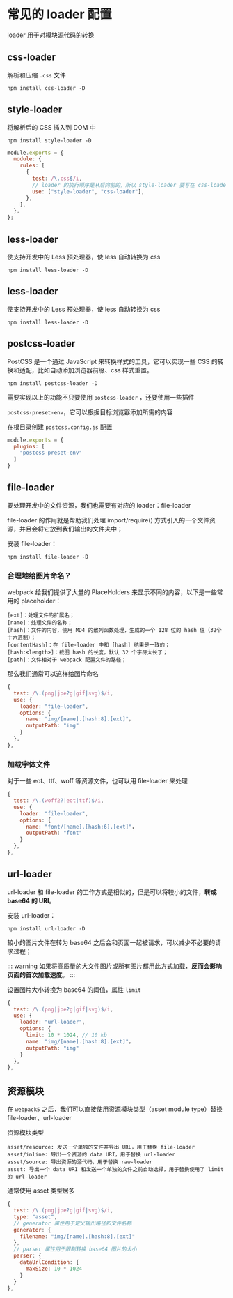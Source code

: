 # 常见的 loader 配置

loader 用于对模块源代码的转换

## css-loader

解析和压缩 `.css` 文件

```
npm install css-loader -D
```

## style-loader

将解析后的 CSS 插入到 DOM 中

```
npm install style-loader -D
```

```javascript
module.exports = {
  module: {
    rules: [
      {
        test: /\.css$/i,
        // loader 的执行顺序是从后向前的，所以 style-loader 要写在 css-loader 前面
        use: ["style-loader", "css-loader"],
      },
    ],
  },
};
```

## less-loader

使支持开发中的 Less 预处理器，使 less 自动转换为 css

```
npm install less-loader -D
```

## less-loader

使支持开发中的 Less 预处理器，使 less 自动转换为 css

```
npm install less-loader -D
```

## postcss-loader

PostCSS 是一个通过 JavaScript 来转换样式的工具，它可以实现一些 CSS 的转换和适配，比如自动添加浏览器前缀、css 样式重置。

```
npm install postcss-loader -D
```

需要实现以上的功能不只要使用 `postcss-loader` ，还要使用一些插件

`postcss-preset-env`，它可以根据目标浏览器添加所需的内容

在根目录创建 `postcss.config.js` 配置

```JavaScript
module.exports = {
  plugins: [
    "postcss-preset-env"
  ]
}
```

## file-loader

要处理开发中的文件资源，我们也需要有对应的 loader：file-loader

file-loader 的作用就是帮助我们处理 import/require() 方式引入的一个文件资源，并且会将它放到我们输出的文件夹中；

安装 file-loader：
```
npm install file-loader -D
```

### 合理地给图片命名？

webpack 给我们提供了大量的 PlaceHolders 来显示不同的内容，以下是一些常用的 placeholder：

```
[ext]：处理文件的扩展名；
[name]：处理文件的名称；
[hash]：文件的内容，使用 MD4 的散列函数处理，生成的一个 128 位的 hash 值（32个十六进制）；
[contentHash]：在 file-loader 中和 [hash] 结果是一致的；
[hash:<length>]：截图 hash 的长度，默认 32 个字符太长了；
[path]：文件相对于 webpack 配置文件的路径；
```

那么我们通常可以这样给图片命名
```javascript
{
  test: /\.(png|jpe?g|gif|svg)$/i,
  use: {
    loader: "file-loader",
    options: {
      name: "img/[name].[hash:8].[ext]"，
      outputPath: "img"
    }
  },
},
```

### 加载字体文件

对于一些 eot、ttf、woff 等资源文件，也可以用 file-loader 来处理

```javascript
{
  test: /\.(woff2?|eot|ttf)$/i,
  use: {
    loader: "file-loader",
    options: {
      name: "font/[name].[hash:6].[ext]"，
      outputPath: "font"
    }
  },
},
```

## url-loader

url-loader 和 file-loader 的工作方式是相似的，但是可以将较小的文件，**转成 base64 的 URI**。

安装 url-loader：
```
npm install url-loader -D
```

较小的图片文件在转为 base64 之后会和页面一起被请求，可以减少不必要的请求过程；

::: warning
如果将高质量的大文件图片或所有图片都用此方式加载，**反而会影响页面的首次加载速度**。
:::

设置图片大小转换为 base64 的阈值，属性 `limit`

```javascript
{
  test: /\.(png|jpe?g|gif|svg)$/i,
  use: {
    loader: "url-loader",
    options: {
      limit: 10 * 1024, // 10 kb
      name: "img/[name].[hash:8].[ext]"，
      outputPath: "img"
    }
  },
},
```

## 资源模块

在 `webpack5` 之后，我们可以直接使用资源模块类型（asset module type）替换 file-loader、url-loader

资源模块类型

```
asset/resource: 发送一个单独的文件并导出 URL，用于替换 file-loader
asset/inline: 导出一个资源的 data URI，用于替换 url-loader
asset/source: 导出资源的源代码，用于替换 raw-loader
asset: 导出一个 data URI 和发送一个单独的文件之前自动选择，用于替换使用了 limit 的 url-loader
```

通常使用 asset 类型居多

```javascript
{
  test: /\.(png|jpe?g|gif|svg)$/i,
  type: "asset",
  // generator 属性用于定义输出路径和文件名称
  generator: {
    filename: "img/[name].[hash:8].[ext]"
  },
  // parser 属性用于限制转换 base64 图片的大小
  parser: {
    dataUrlCondition: {
      maxSize: 10 * 1024
    }
  }
},
```
